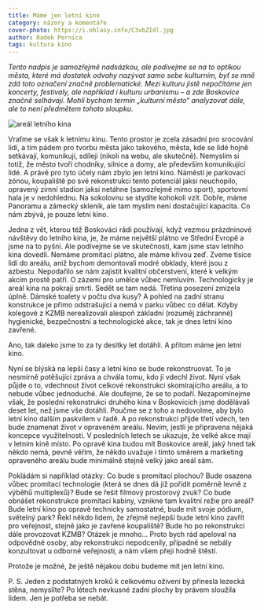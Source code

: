 ```yaml
---
title: Máme jen letní kino
category: názory a komentáře
cover-photo: https://i.ohlasy.info/C3vbZIdl.jpg
author: Radek Pernica
tags: kultura kino
---
```


*Tento nadpis je samozřejmě nadsázkou, ale podívejme se na to optikou města, které má dostatek odvahy nazývat samo sebe kulturním, byť se mně zdá toto označení značně problematické. Mezi kulturu jistě nepočítáme jen koncerty, festivaly, ale například i kulturu urbanismu – a zde Boskovice značně selhávají. Mohli bychom termín „kulturní město“ analyzovat dále, ale to není předmětem tohoto sloupku.*

<img src="https://i.ohlasy.info/C3vbZId.jpg" alt="areál letního kina" class="img-responsive img-popup" data-author="Tomáš Trumpeš">

Vraťme se však k letnímu kinu. Tento prostor je zcela zásadní pro srocování lidí, a tím pádem pro tvorbu města jako takového, města, kde se lidé hojně setkávají, komunikují, sdílejí (nikoli na webu, ale skutečně). Nemyslím si totiž, že město tvoří chodníky, silnice a domy, ale především komunikující lidé. A právě pro tyto účely nám zbylo jen letní kino. Náměstí je parkovací zónou, koupaliště po své rekonstrukci tento potenciál jaksi neuchopilo, opravený zimní stadion jaksi netáhne (samozřejmě mimo sport), sportovní hala je v nedohlednu. Na sokolovnu se stydíte kohokoli vzít. Dobře, máme Panoramu a zámecký skleník, ale tam myslím není dostačující kapacita. Co nám zbývá, je pouze letní kino.

Jedna z vět, kterou též Boskováci rádi používají, když vezmou prázdninové návštěvy do letního kina, je, že máme největší plátno ve Střední Evropě a jsme na to pyšní. Ale podívejme se ve skutečnosti, kam jsme stav letního kina dovedli. Nemáme promítací plátno, ale máme křivou zeď. Zveme tisíce lidí do areálu, aniž bychom demontovali modré obklady, které jsou z azbestu. Nepodařilo se nám zajistit kvalitní občerstvení, které k velkým akcím prostě patří. O zázemí pro umělce vůbec nemluvím. Technologicky je areál kina na pokraji smrti. Sedět se tam nedá. Třetina posezení zmizela úplně. Dámské toalety v počtu dva kusy? A pohled na zadní stranu konstrukce je přímo odstrašující a nemá v parku vůbec co dělat. Kdyby kolegové z KZMB nerealizovali alespoň základní (rozuměj záchranné) hygienické, bezpečnostní a  technologické akce, tak je dnes letní kino zavřené.

Ano, tak daleko jsme to za ty desítky let dotáhli. A přitom máme jen letní kino.

Nyní se blýská na lepší časy a letní kino se bude rekonstruovat. To je nesmírně potěšující zpráva a chvála tomu, kdo jí vdechl život. Nyní však půjde o to, vdechnout život celkové rekonstrukci skomírajícího areálu, a to nebude vůbec jednoduché. Ale doufejme, že se to podaří. Nezapomínejme však, že poslední rekonstrukci druhého kina v Boskovicích jsme dodělávali deset let, než jsme vše dotáhli. Poučme se z toho a nedovolme, aby bylo letní kino dalším paskvilem v řadě. A po rekonstrukci přijde třetí vdech, ten bude znamenat život v opraveném areálu. Nevím, jestli je připravena nějaká koncepce využitelnosti. V posledních letech se ukazuje, že velké akce mají v letním kině místo. Po opravě kina budou mít Boskovice areál, jaký hned tak někdo nemá, pevně věřím, že někdo uvažuje i tímto směrem a marketing opraveného areálu bude minimálně stejně velký jako areál sám.

Pokládám si například otázky: Co bude s promítací plochou? Bude osazena vůbec promítací technologie (která se dnes dá již pořídit poměrně levně z výběhů multiplexů)? Bude se řešit filmový prostorový zvuk? Co bude obnášet rekonstrukce promítací kabiny, vznikne tam kvalitní režie pro areál? Bude letní kino po opravě technicky samostatné, bude mít svoje pódium, světelný park? Řekl někdo lidem, že zřejmě nejlepší bude letní kino zavřít pro veřejnost, stejně jako je zavřené koupaliště? Bude ho po rekonstrukci dále provozovat KZMB? Otázek je mnoho… Proto bych rád apeloval na odpovědné osoby, aby rekonstrukci nepodcenily, případně se nebály konzultovat u odborné veřejnosti, a nám všem přeji hodně štěstí.

Protože je možné, že ještě nějakou dobu budeme mít jen letní kino.

P. S. Jeden z podstatných kroků k celkovému oživení by přinesla lezecká stěna, nemyslíte? Po létech nevkusné zadní plochy by právem sloužila lidem. Jen je potřeba se nebát.
